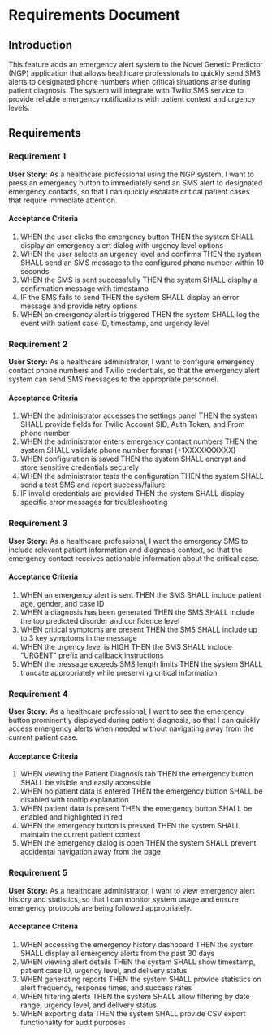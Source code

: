 # Requirements Document

## Introduction

This feature adds an emergency alert system to the Novel Genetic Predictor (NGP) application that allows healthcare professionals to quickly send SMS alerts to designated phone numbers when critical situations arise during patient diagnosis. The system will integrate with Twilio SMS service to provide reliable emergency notifications with patient context and urgency levels.

## Requirements

### Requirement 1

**User Story:** As a healthcare professional using the NGP system, I want to press an emergency button to immediately send an SMS alert to designated emergency contacts, so that I can quickly escalate critical patient cases that require immediate attention.

#### Acceptance Criteria

1. WHEN the user clicks the emergency button THEN the system SHALL display an emergency alert dialog with urgency level options
2. WHEN the user selects an urgency level and confirms THEN the system SHALL send an SMS message to the configured phone number within 10 seconds
3. WHEN the SMS is sent successfully THEN the system SHALL display a confirmation message with timestamp
4. IF the SMS fails to send THEN the system SHALL display an error message and provide retry options
5. WHEN an emergency alert is triggered THEN the system SHALL log the event with patient case ID, timestamp, and urgency level

### Requirement 2

**User Story:** As a healthcare administrator, I want to configure emergency contact phone numbers and Twilio credentials, so that the emergency alert system can send SMS messages to the appropriate personnel.

#### Acceptance Criteria

1. WHEN the administrator accesses the settings panel THEN the system SHALL provide fields for Twilio Account SID, Auth Token, and From phone number
2. WHEN the administrator enters emergency contact numbers THEN the system SHALL validate phone number format (+1XXXXXXXXXX)
3. WHEN configuration is saved THEN the system SHALL encrypt and store sensitive credentials securely
4. WHEN the administrator tests the configuration THEN the system SHALL send a test SMS and report success/failure
5. IF invalid credentials are provided THEN the system SHALL display specific error messages for troubleshooting

### Requirement 3

**User Story:** As a healthcare professional, I want the emergency SMS to include relevant patient information and diagnosis context, so that the emergency contact receives actionable information about the critical case.

#### Acceptance Criteria

1. WHEN an emergency alert is sent THEN the SMS SHALL include patient age, gender, and case ID
2. WHEN a diagnosis has been generated THEN the SMS SHALL include the top predicted disorder and confidence level
3. WHEN critical symptoms are present THEN the SMS SHALL include up to 3 key symptoms in the message
4. WHEN the urgency level is HIGH THEN the SMS SHALL include "URGENT" prefix and callback instructions
5. WHEN the message exceeds SMS length limits THEN the system SHALL truncate appropriately while preserving critical information

### Requirement 4

**User Story:** As a healthcare professional, I want to see the emergency button prominently displayed during patient diagnosis, so that I can quickly access emergency alerts when needed without navigating away from the current patient case.

#### Acceptance Criteria

1. WHEN viewing the Patient Diagnosis tab THEN the emergency button SHALL be visible and easily accessible
2. WHEN no patient data is entered THEN the emergency button SHALL be disabled with tooltip explanation
3. WHEN patient data is present THEN the emergency button SHALL be enabled and highlighted in red
4. WHEN the emergency button is pressed THEN the system SHALL maintain the current patient context
5. WHEN the emergency dialog is open THEN the system SHALL prevent accidental navigation away from the page

### Requirement 5

**User Story:** As a healthcare administrator, I want to view emergency alert history and statistics, so that I can monitor system usage and ensure emergency protocols are being followed appropriately.

#### Acceptance Criteria

1. WHEN accessing the emergency history dashboard THEN the system SHALL display all emergency alerts from the past 30 days
2. WHEN viewing alert details THEN the system SHALL show timestamp, patient case ID, urgency level, and delivery status
3. WHEN generating reports THEN the system SHALL provide statistics on alert frequency, response times, and success rates
4. WHEN filtering alerts THEN the system SHALL allow filtering by date range, urgency level, and delivery status
5. WHEN exporting data THEN the system SHALL provide CSV export functionality for audit purposes